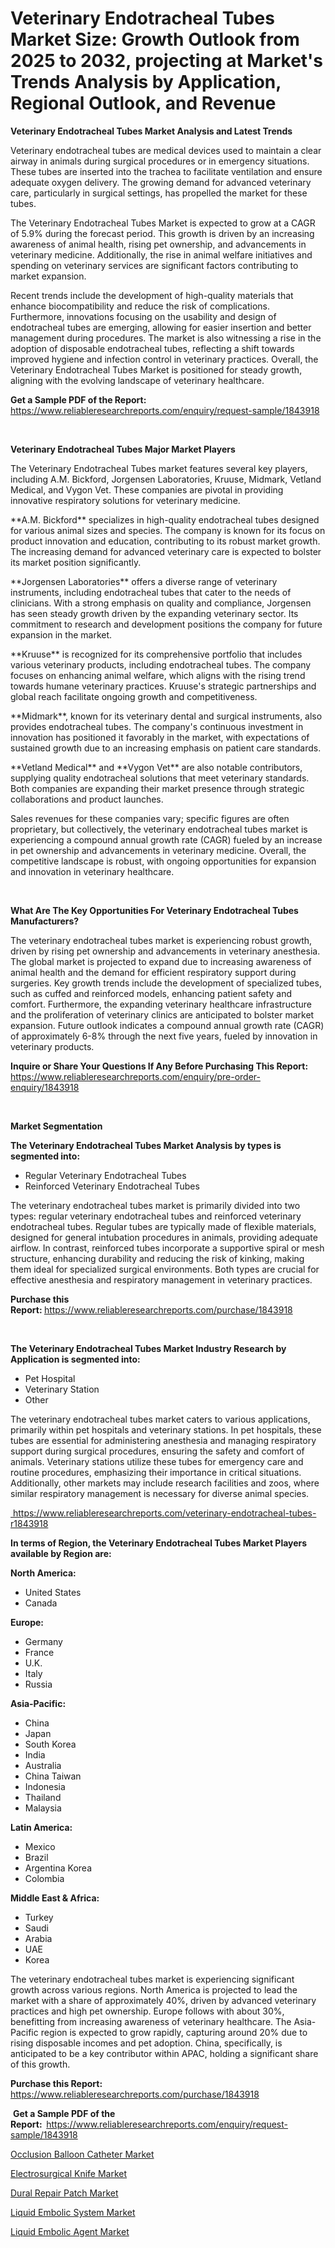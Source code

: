 <p><h1>Veterinary Endotracheal Tubes Market Size: Growth Outlook from 2025 to 2032, projecting at Market's Trends Analysis by Application, Regional Outlook, and Revenue</h1></p><p><strong>Veterinary Endotracheal Tubes Market Analysis and Latest Trends</strong></p>
<p><p>Veterinary endotracheal tubes are medical devices used to maintain a clear airway in animals during surgical procedures or in emergency situations. These tubes are inserted into the trachea to facilitate ventilation and ensure adequate oxygen delivery. The growing demand for advanced veterinary care, particularly in surgical settings, has propelled the market for these tubes.</p><p>The Veterinary Endotracheal Tubes Market is expected to grow at a CAGR of 5.9% during the forecast period. This growth is driven by an increasing awareness of animal health, rising pet ownership, and advancements in veterinary medicine. Additionally, the rise in animal welfare initiatives and spending on veterinary services are significant factors contributing to market expansion. </p><p>Recent trends include the development of high-quality materials that enhance biocompatibility and reduce the risk of complications. Furthermore, innovations focusing on the usability and design of endotracheal tubes are emerging, allowing for easier insertion and better management during procedures. The market is also witnessing a rise in the adoption of disposable endotracheal tubes, reflecting a shift towards improved hygiene and infection control in veterinary practices. Overall, the Veterinary Endotracheal Tubes Market is positioned for steady growth, aligning with the evolving landscape of veterinary healthcare.</p></p>
<p><strong>Get a Sample PDF of the Report:&nbsp;</strong> <a href="https://www.reliableresearchreports.com/enquiry/request-sample/1843918?utm_campaign=32&utm_medium=2&utm_source=Github&utm_content=ia&utm_term=03032025&utm_id=veterinary-endotracheal-tubes">https://www.reliableresearchreports.com/enquiry/request-sample/1843918</a></p>
<p>&nbsp;</p>
<p><strong>Veterinary Endotracheal Tubes Major Market Players</strong></p>
<p><p>The Veterinary Endotracheal Tubes market features several key players, including A.M. Bickford, Jorgensen Laboratories, Kruuse, Midmark, Vetland Medical, and Vygon Vet. These companies are pivotal in providing innovative respiratory solutions for veterinary medicine.</p><p>**A.M. Bickford** specializes in high-quality endotracheal tubes designed for various animal sizes and species. The company is known for its focus on product innovation and education, contributing to its robust market growth. The increasing demand for advanced veterinary care is expected to bolster its market position significantly.</p><p>**Jorgensen Laboratories** offers a diverse range of veterinary instruments, including endotracheal tubes that cater to the needs of clinicians. With a strong emphasis on quality and compliance, Jorgensen has seen steady growth driven by the expanding veterinary sector. Its commitment to research and development positions the company for future expansion in the market.</p><p>**Kruuse** is recognized for its comprehensive portfolio that includes various veterinary products, including endotracheal tubes. The company focuses on enhancing animal welfare, which aligns with the rising trend towards humane veterinary practices. Kruuse's strategic partnerships and global reach facilitate ongoing growth and competitiveness.</p><p>**Midmark**, known for its veterinary dental and surgical instruments, also provides endotracheal tubes. The company's continuous investment in innovation has positioned it favorably in the market, with expectations of sustained growth due to an increasing emphasis on patient care standards.</p><p>**Vetland Medical** and **Vygon Vet** are also notable contributors, supplying quality endotracheal solutions that meet veterinary standards. Both companies are expanding their market presence through strategic collaborations and product launches.</p><p>Sales revenues for these companies vary; specific figures are often proprietary, but collectively, the veterinary endotracheal tubes market is experiencing a compound annual growth rate (CAGR) fueled by an increase in pet ownership and advancements in veterinary medicine. Overall, the competitive landscape is robust, with ongoing opportunities for expansion and innovation in veterinary healthcare.</p></p>
<p>&nbsp;</p>
<p><strong>What Are The Key Opportunities For Veterinary Endotracheal Tubes Manufacturers?</strong></p>
<p><p>The veterinary endotracheal tubes market is experiencing robust growth, driven by rising pet ownership and advancements in veterinary anesthesia. The global market is projected to expand due to increasing awareness of animal health and the demand for efficient respiratory support during surgeries. Key growth trends include the development of specialized tubes, such as cuffed and reinforced models, enhancing patient safety and comfort. Furthermore, the expanding veterinary healthcare infrastructure and the proliferation of veterinary clinics are anticipated to bolster market expansion. Future outlook indicates a compound annual growth rate (CAGR) of approximately 6-8% through the next five years, fueled by innovation in veterinary products.</p></p>
<p><strong>Inquire or Share Your Questions If Any Before Purchasing This Report:</strong> <a href="https://www.reliableresearchreports.com/enquiry/pre-order-enquiry/1843918?utm_campaign=32&utm_medium=2&utm_source=Github&utm_content=ia&utm_term=03032025&utm_id=veterinary-endotracheal-tubes">https://www.reliableresearchreports.com/enquiry/pre-order-enquiry/1843918</a></p>
<p>&nbsp;</p>
<p><strong>Market Segmentation</strong></p>
<p><strong>The Veterinary Endotracheal Tubes Market Analysis by types is segmented into:</strong></p>
<p><ul><li>Regular Veterinary Endotracheal Tubes</li><li>Reinforced Veterinary Endotracheal Tubes</li></ul></p>
<p><p>The veterinary endotracheal tubes market is primarily divided into two types: regular veterinary endotracheal tubes and reinforced veterinary endotracheal tubes. Regular tubes are typically made of flexible materials, designed for general intubation procedures in animals, providing adequate airflow. In contrast, reinforced tubes incorporate a supportive spiral or mesh structure, enhancing durability and reducing the risk of kinking, making them ideal for specialized surgical environments. Both types are crucial for effective anesthesia and respiratory management in veterinary practices.</p></p>
<p><strong>Purchase this Report:&nbsp;</strong><a href="https://www.reliableresearchreports.com/purchase/1843918?utm_campaign=32&utm_medium=2&utm_source=Github&utm_content=ia&utm_term=03032025&utm_id=veterinary-endotracheal-tubes">https://www.reliableresearchreports.com/purchase/1843918</a></p>
<p>&nbsp;</p>
<p><strong>The Veterinary Endotracheal Tubes Market Industry Research by Application is segmented into:</strong></p>
<p><ul><li>Pet Hospital</li><li>Veterinary Station</li><li>Other</li></ul></p>
<p><p>The veterinary endotracheal tubes market caters to various applications, primarily within pet hospitals and veterinary stations. In pet hospitals, these tubes are essential for administering anesthesia and managing respiratory support during surgical procedures, ensuring the safety and comfort of animals. Veterinary stations utilize these tubes for emergency care and routine procedures, emphasizing their importance in critical situations. Additionally, other markets may include research facilities and zoos, where similar respiratory management is necessary for diverse animal species.</p></p>
<p><a href="https://www.reliableresearchreports.com/veterinary-endotracheal-tubes-r1843918?utm_campaign=32&utm_medium=2&utm_source=Github&utm_content=ia&utm_term=03032025&utm_id=veterinary-endotracheal-tubes">&nbsp;https://www.reliableresearchreports.com/veterinary-endotracheal-tubes-r1843918</a></p>
<p><strong>In terms of Region, the Veterinary Endotracheal Tubes Market Players available by Region are:</strong></p>
<p>
    <p> <strong> North America: </strong>
        <ul>
            <li>United States</li>
            <li>Canada</li>
        </ul>
        </p> 
    <p> <strong> Europe: </strong>
        <ul>
            <li>Germany</li>
            <li>France</li>
            <li>U.K.</li>
            <li>Italy</li>
            <li>Russia</li>
        </ul>
        </p> 
    <p> <strong> Asia-Pacific: </strong>
        <ul>
            <li>China</li>
            <li>Japan</li>
            <li>South Korea</li>
            <li>India</li>
            <li>Australia</li>
            <li>China Taiwan</li>
            <li>Indonesia</li>
            <li>Thailand</li>
            <li>Malaysia</li>
        </ul>
        </p> 
    <p> <strong> Latin America: </strong>
        <ul>
            <li>Mexico</li>
            <li>Brazil</li>
            <li>Argentina Korea</li>
            <li>Colombia</li>
        </ul>
        </p> 
    <p> <strong> Middle East & Africa: </strong>
        <ul>
            <li>Turkey</li>
            <li>Saudi</li>
            <li>Arabia</li>
            <li>UAE</li>
            <li>Korea</li>
        </ul>
    </p>
    </p>
<p><p>The veterinary endotracheal tubes market is experiencing significant growth across various regions. North America is projected to lead the market with a share of approximately 40%, driven by advanced veterinary practices and high pet ownership. Europe follows with about 30%, benefitting from increasing awareness of veterinary healthcare. The Asia-Pacific region is expected to grow rapidly, capturing around 20% due to rising disposable incomes and pet adoption. China, specifically, is anticipated to be a key contributor within APAC, holding a significant share of this growth.</p></p>
<p><strong>Purchase this Report: </strong><a href="https://www.reliableresearchreports.com/purchase/1843918?utm_campaign=32&utm_medium=2&utm_source=Github&utm_content=ia&utm_term=03032025&utm_id=veterinary-endotracheal-tubes">https://www.reliableresearchreports.com/purchase/1843918</a></p>
<p>&nbsp;<strong>Get a Sample PDF of the Report:&nbsp;&nbsp;</strong><a href="https://www.reliableresearchreports.com/enquiry/request-sample/1843918?utm_campaign=32&utm_medium=2&utm_source=Github&utm_content=ia&utm_term=03032025&utm_id=veterinary-endotracheal-tubes">https://www.reliableresearchreports.com/enquiry/request-sample/1843918</a></p>
<p><strong></strong></p>
<p><p><a href="https://github.com/porstgowinjq/Market-Research-Report-List-1/blob/main/occlusion-balloon-catheter-market.md?utm_campaign=32&utm_medium=2&utm_source=Github&utm_content=ia&utm_term=03032025&utm_id=veterinary-endotracheal-tubes">Occlusion Balloon Catheter Market</a></p><p><a href="https://github.com/klindsey95/Market-Research-Report-List-1/blob/main/electrosurgical-knife-market.md?utm_campaign=32&utm_medium=2&utm_source=Github&utm_content=ia&utm_term=03032025&utm_id=veterinary-endotracheal-tubes">Electrosurgical Knife Market</a></p><p><a href="https://github.com/delindacallegari68/Market-Research-Report-List-1/blob/main/dural-repair-patch-market.md?utm_campaign=32&utm_medium=2&utm_source=Github&utm_content=ia&utm_term=03032025&utm_id=veterinary-endotracheal-tubes">Dural Repair Patch Market</a></p><p><a href="https://github.com/santosh758595/Market-Research-Report-List-7/blob/main/liquid-embolic-system-market.md?utm_campaign=32&utm_medium=2&utm_source=Github&utm_content=ia&utm_term=03032025&utm_id=veterinary-endotracheal-tubes">Liquid Embolic System Market</a></p><p><a href="https://github.com/blauetrelawz/Market-Research-Report-List-1/blob/main/liquid-embolic-agent-market.md?utm_campaign=32&utm_medium=2&utm_source=Github&utm_content=ia&utm_term=03032025&utm_id=veterinary-endotracheal-tubes">Liquid Embolic Agent Market</a></p></p>
